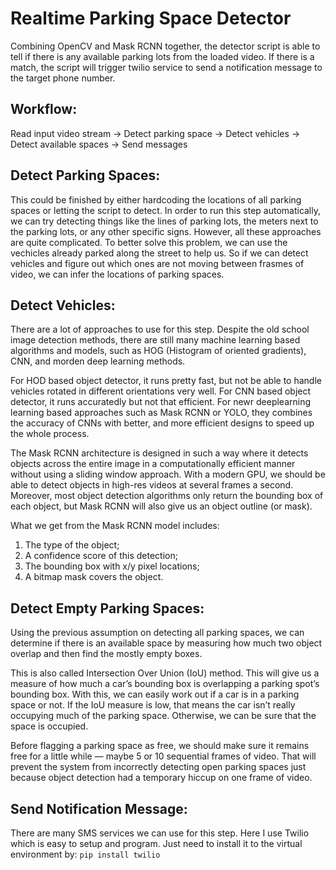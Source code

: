# Realtime Parking Space Detector

Combining OpenCV and Mask RCNN together, the detector script is able to tell if there is any available parking lots from the loaded video. If there is a match, the script will trigger twilio service to send a notification message to the target phone number.  

## Workflow:  
Read input video stream -> Detect parking space -> Detect vehicles -> Detect available spaces -> Send messages  

## Detect Parking Spaces:  
This could be finished by either hardcoding the locations of all parking spaces or letting the script to detect. In order to run this step automatically, we can try detecting things like the lines of parking lots, the meters next to the parking lots, or any other specific signs. However, all these approaches are quite complicated. To better solve this problem, we can use the vechicles already parked along the street to help us. So if we can detect vehicles and figure out which ones are not moving between frasmes of video, we can infer the locations of parking spaces.

## Detect Vehicles:  
There are a lot of approaches to use for this step. Despite the old school image detection methods, there are still many machine learning based algorithms and models, such as HOG (Histogram of oriented gradients), CNN, and morden deep learning methods.  

For HOD based object detector, it runs pretty fast, but not be able to handle vehicles rotated in different orientations very well. For CNN based object detector, it runs accuratedly but not that efficient. For newr deeplearning learning based approaches such as Mask RCNN or YOLO, they combines the accuracy of CNNs with better, and more efficient designs to speed up the whole process.  

The Mask RCNN architecture is designed in such a way where it detects objects across the entire image in a computationally efficient manner without using a sliding window approach. With a modern GPU, we should be able to detect objects in high-res videos at several frames a second. Moreover, most object detection algorithms only return the bounding box of each object, but Mask RCNN will also give us an object outline (or mask).  

What we get from the Mask RCNN model includes:  
1. The type of the object;  
2. A confidence score of this detection;
3. The bounding box with x/y pixel locations;
4. A bitmap mask covers the object.

## Detect Empty Parking Spaces:
Using the previous assumption on detecting all parking spaces, we can determine if there is an available space by measuring how much two object overlap and then find the mostly empty boxes.  

This is also called Intersection Over Union (IoU) method. This will give us a measure of how much a car’s bounding box is overlapping a parking spot’s bounding box. With this, we can easily work out if a car is in a parking space or not. If the IoU measure is low, that means the car isn’t really occupying much of the parking space. Otherwise, we can be sure that the space is occupied.  

Before flagging a parking space as free, we should make sure it remains free for a little while — maybe 5 or 10 sequential frames of video. That will prevent the system from incorrectly detecting open parking spaces just because object detection had a temporary hiccup on one frame of video.  

## Send Notification Message:
There are many SMS services we can use for this step. Here I use Twilio which is easy to setup and program. Just need to install it to the virtual environment by: 
```pip install twilio```  
